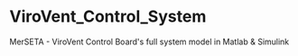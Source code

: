 # ViroVent_Control_System
MerSETA - ViroVent Control Board's full system model in Matlab &amp; Simulink
